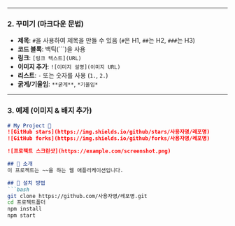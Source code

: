 
---

### 2. 꾸미기 (마크다운 문법)
- **제목**: `#`을 사용하여 제목을 만들 수 있음 (`#`은 H1, `##`는 H2, `###`는 H3)
- **코드 블록**: 백틱(```)을 사용
- **링크**: `[링크 텍스트](URL)`
- **이미지 추가**: `![이미지 설명](이미지 URL)`
- **리스트**: `-` 또는 숫자를 사용 (`1.`, `2.`)
- **굵게/기울임**: `**굵게**`, `*기울임*`

---

### 3. 예제 (이미지 & 배지 추가)
```md
# My Project 🚀
![GitHub stars](https://img.shields.io/github/stars/사용자명/레포명)
![GitHub forks](https://img.shields.io/github/forks/사용자명/레포명)

![프로젝트 스크린샷](https://example.com/screenshot.png)

## 📌 소개
이 프로젝트는 ~~을 하는 웹 애플리케이션입니다.

## 🔧 설치 방법
```bash
git clone https://github.com/사용자명/레포명.git
cd 프로젝트폴더
npm install
npm start
